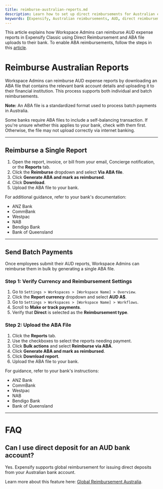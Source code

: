 ```yaml
---
title: reimburse-australian-reports.md
description: Learn how to set up direct reimbursements for Australian employees using ABA files in Expensify Classic.
keywords: [Expensify, Australian reimbursements, AUD, direct reimbursement, ABA file, bank account, Expensify Classic]
---
```

<div id="expensify-classic" markdown="1">

This article explains how Workspace Admins can reimburse AUD expense reports in Expensify Classic using Direct Reimbursement and ABA file uploads to their bank. To enable ABA reimbursements, follow the steps in this [article](https://help.expensify.com/articles/expensify-classic/bank-accounts-and-payments/bank-accounts/Enable-Australian-Reimbursements). 

# Reimburse Australian Reports

Workspace Admins can reimburse AUD expense reports by downloading an ABA file that contains the relevant bank account details and uploading it to their financial institution. This process supports both individual and batch reimbursements.

**Note:** An ABA file is a standardized format used to process batch payments in Australia.

Some banks require ABA files to include a self-balancing transaction. If you're unsure whether this applies to your bank, check with them first. Otherwise, the file may not upload correctly via internet banking.

---

## Reimburse a Single Report

1. Open the report, invoice, or bill from your email, Concierge notification, or the **Reports** tab.
2. Click the **Reimburse** dropdown and select **Via ABA file**.
3. Click **Generate ABA and mark as reimbursed**.
4. Click **Download**.
5. Upload the ABA file to your bank.

For additional guidance, refer to your bank's documentation:
- ANZ Bank
- CommBank
- Westpac
- NAB
- Bendigo Bank
- Bank of Queensland

---

## Send Batch Payments

Once employees submit their AUD reports, Workspace Admins can reimburse them in bulk by generating a single ABA file.

### Step 1: Verify Currency and Reimbursement Settings

1. Go to `Settings > Workspaces > [Workspace Name] > Overview`.
2. Click the **Report currency** dropdown and select **AUD A$**.
3. Go to `Settings > Workspaces > [Workspace Name] > Workflows`.
4. Scroll to **Make or track payments**.
5. Verify that **Direct** is selected as the **Reimbursement type**.

### Step 2: Upload the ABA File

1. Click the **Reports** tab.
2. Use the checkboxes to select the reports needing payment.
3. Click **Bulk actions** and select **Reimburse via ABA**.
4. Click **Generate ABA and mark as reimbursed**.
5. Click **Download report**.
6. Upload the ABA file to your bank.

For guidance, refer to your bank's instructions:
- ANZ Bank
- CommBank
- Westpac
- NAB
- Bendigo Bank
- Bank of Queensland

---

# FAQ

## Can I use direct deposit for an AUD bank account?

Yes. Expensify supports global reimbursement for issuing direct deposits from your Australian bank account.

Learn more about this feature here: [Global Reimbursement Australia](https://help.expensify.com/articles/expensify-classic/bank-accounts-and-payments/payments/Global-Reimbursement-Australia).

</div>
